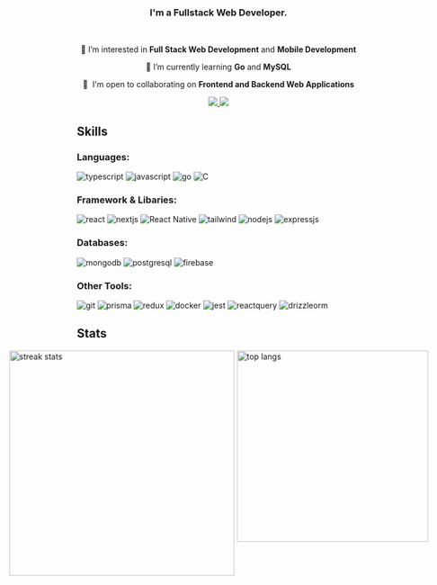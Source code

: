 <h3 align="center">I'm a Fullstack Web Developer.</h3>

<br/>

<div align="center">

👀 I’m interested in **Full Stack Web Development** and **Mobile Development**

🌱 I’m currently learning **Go** and **MySQL**

🤝  I'm open to collaborating on **Frontend and Backend Web Applications**

  </div>

  <div align="center"> 
  <a href="mailto:bozesoldo8@gmail.com">
    <img src="https://img.shields.io/badge/Gmail-cbd5e1?style=for-the-badge&logo=gmail&logoColor=red" />
  </a>
  <a href="https://www.linkedin.com/in/bo%C5%BEo-s-254781251/" target="_blank">
    <img src="https://img.shields.io/badge/LinkedIn-0077B5?style=for-the-badge&logo=linkedin&logoColor=white" target="_blank" />
  </a>
</div>

## Skills

<div align="left">

<h3>Languages:</h3>
<img src="https://img.shields.io/badge/-Typescript-black?style=for-the-badge&logo=typescript&logoColor=white&color=2F74C0" alt="typescript" />
<img src="https://img.shields.io/badge/Javascript-Black?style=for-the-badge&logo=javascript&logoColor=white&color=%23c2af08" alt="javascript" />
<img src="https://img.shields.io/badge/Go-Black?style=for-the-badge&logo=go&logoColor=white&color=08AFD8" alt="go" />
<img src="https://img.shields.io/badge/Language-Black?style=for-the-badge&logo=C&logoColor=white&color=%2300589D" alt="C" />

<h3>Framework & Libaries:</h3>
<img src="https://img.shields.io/badge/React-Black?style=for-the-badge&logo=react&logoColor=white&color=1082A7" alt="react" />
<img src="https://img.shields.io/badge/-Next.Js-black?style=for-the-badge&logo=nextdotjs&logoColor=white&color=000000" alt="nextjs" />
<img src="https://img.shields.io/badge/react_native-%2320232a.svg?style=for-the-badge&logo=react&logoColor=%2361DAFB" alt="React Native" />
<img src="https://img.shields.io/badge/-Tailwind_CSS-black?style=for-the-badge&logo=tailwindcss&logoColor=white&color=38BDF8" alt="tailwind" />
<img src="https://img.shields.io/badge/node.js-6DA55F?style=for-the-badge&logo=node.js&logoColor=white" alt="nodejs" />
<img src="https://img.shields.io/badge/express.js-%23404d59.svg?style=for-the-badge&logo=express&logoColor=%2361DAFB" alt="expressjs" />

<h3>Databases:</h3>
<img src="https://img.shields.io/badge/MongoDB-Black?style=for-the-badge&logo=mongodb&logoColor=white&color=4FAA41" alt="mongodb" />
<img src="https://img.shields.io/badge/-PostgreSQL-black?style=for-the-badge&logo=PostgreSQL&logoColor=white&color=336791" alt="postgresql" />
<img src="https://img.shields.io/badge/firebase-a08021?style=for-the-badge&logo=firebase&logoColor=ffcd34" alt="firebase" />

<h3>Other Tools:</h3>
<img src="https://img.shields.io/badge/git-%23F05033.svg?style=for-the-badge&logo=git&logoColor=white" alt="git" />
<img src="https://img.shields.io/badge/-Prisma-black?style=for-the-badge&logo=prisma&logoColor=white&color=5A67D8" alt="prisma" />
<img src="https://img.shields.io/badge/redux-%23593d88.svg?style=for-the-badge&logo=redux&logoColor=white" alt="redux" />
<img src="https://img.shields.io/badge/docker-%230db7ed.svg?style=for-the-badge&logo=docker&logoColor=white" alt="docker" />
<img src="https://img.shields.io/badge/-jest-%23C21325?style=for-the-badge&logo=jest&logoColor=white" alt="jest" />
<img src="https://img.shields.io/badge/-React%20Query-FF4154?style=for-the-badge&logo=react%20query&logoColor=white" alt="reactquery">
<img src="https://img.shields.io/badge/Drizzle%20ORM-Black?style=for-the-badge&logo=expressdotjs&logoColor=white&color=111111" alt="drizzleorm" />
</div>

## Stats

 <div style="display: flex; justify-content: center; gap: 5px;">
     <img width="400" src="https://github-readme-streak-stats-zeta-gilt.vercel.app?user=Bozos2&theme=dark&border_radius=10&card_width=400" alt="streak stats" />
      <img width="340" src="https://github-readme-stats.vercel.app/api/top-langs/?username=Bozos2&langs_count=3&layout=compact&theme=dark&border_radius=10&size_weight=0.5&count_weight=0.5&hide=CSS,HTML&exclude_repo=github-readme-stats" alt="top langs" />
 </div>
